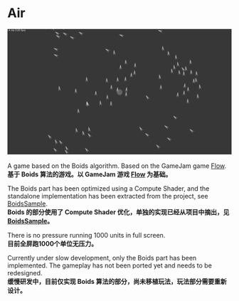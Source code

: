 # Air
![](https://github.com/onovich/Air/blob/main/Assets/Resources_Sample/cover_air.jpg)

A game based on the Boids algorithm. Based on the GameJam game [Flow](https://github.com/onovich/Flow). <br/>
**基于 Boids 算法的游戏。以 GameJam 游戏 [Flow](https://github.com/onovich/Flow) 为基础。**

The Boids part has been optimized using a Compute Shader, and the standalone implementation has been extracted from the project, see [BoidsSample](https://github.com/onovich/BoidsSample/tree/main). <br/>
**Boids 的部分使用了 Compute Shader 优化，单独的实现已经从项目中摘出，见 [BoidsSample](https://github.com/onovich/BoidsSample/tree/main)。**

There is no pressure running 1000 units in full screen.<br/>
**目前全屏跑1000个单位无压力。**

Currently under slow development, only the Boids part has been implemented. The gameplay has not been ported yet and needs to be redesigned.<br/>
**缓慢研发中，目前仅实现 Boids 算法的部分，尚未移植玩法，玩法部分需要重新设计。**
